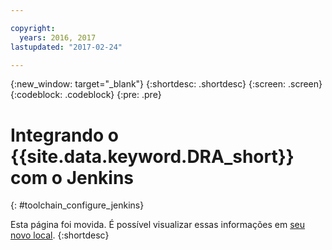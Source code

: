 ```yaml
---

copyright:
  years: 2016, 2017
lastupdated: "2017-02-24"

---
```


{:new_window: target="_blank"}
{:shortdesc: .shortdesc}
{:screen: .screen}
{:codeblock: .codeblock}
{:pre: .pre}

# Integrando o {{site.data.keyword.DRA_short}} com o Jenkins
{: #toolchain_configure_jenkins}

Esta página foi movida. É possível visualizar essas informações em [seu novo local](/docs/services/DevOpsInsights/insights_risk.html#integrate_jenkins).
{:shortdesc}

